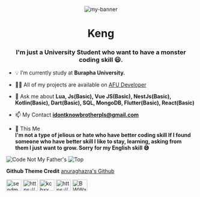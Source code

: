 <p align="center">
  <img src="https://media.discordapp.net/attachments/932588980258607124/1085177705420570705/AFU-Logo.png?width=702&height=702" alt="my-banner"/>
</p>

<h1 align="center"> Keng </h1>
<h3 align="center">I'm just a University Student who want to have a monster coding skill 😃.</h3>

- 💡 I’m currently study at **Burapha University.**

- 👨‍💻 All of my projects are available on [AFU Developer](https://awayfromus.dev)

- 💬 Ask me about **Lua, Js(Basic), Vue JS(Basic), NestJs(Basic), Kotlin(Basic), Dart(Basic), SQL, MongoDB, Flutter(Basic), React(Basic)**

- 📫 My Contact **idontknowbrotherpls@gmail.com**

- 🧐 This Me  
  **I'm not a type of jelious or hate who have better coding skill If I found someone who have better skill I like to stay, learning, asking from them I just want to grow.    Sorry for my English skill 😅**


![ Code Not My Father's ](https://github-readme-stats.vercel.app/api?username=idontknowtoobrother&count_private=true&show_icons=true&theme=radical&count_private=true)
![Top](https://github-readme-stats.vercel.app/api/top-langs/?username=idontknowtoobrother&show_icons=true&theme=radical&count_private=true)

**Github Theme Credit**
[ anuraghazra's Github ](https://github.com/anuraghazra/github-readme-stats)




<p align="left">
<a href="https://twitter.com/sendmetobaal" target="blank"><img align="center" src="https://raw.githubusercontent.com/rahuldkjain/github-profile-readme-generator/master/src/images/icons/Social/twitter.svg" alt="sendmetobaal" height="30" width="40" /></a>
<a href="https://fb.com/https://web.facebook.com/xin.jakkrit.5/" target="blank"><img align="center" src="https://raw.githubusercontent.com/rahuldkjain/github-profile-readme-generator/master/src/images/icons/Social/facebook.svg" alt="https://web.facebook.com/xin.jakkrit.5/" height="30" width="40" /></a>
<a href="https://instagram.com/kchxx" target="blank"><img align="center" src="https://raw.githubusercontent.com/rahuldkjain/github-profile-readme-generator/master/src/images/icons/Social/instagram.svg" alt="kchxx" height="30" width="40" /></a>
<a href="https://www.youtube.com/c/https://www.youtube.com/channel/uc06nw_cucixuvgchzdhzzpq" target="blank"><img align="center" src="https://raw.githubusercontent.com/rahuldkjain/github-profile-readme-generator/master/src/images/icons/Social/youtube.svg" alt="https://www.youtube.com/channel/uc06nw_cucixuvgchzdhzzpq" height="30" width="40" /></a>
<a href="https://discord.gg/BWWac9KYXj" target="blank"><img align="center" src="https://raw.githubusercontent.com/rahuldkjain/github-profile-readme-generator/master/src/images/icons/Social/discord.svg" alt="BWWac9KYXj" height="30" width="40" /></a>
</p>

